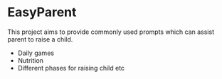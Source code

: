 # EasyParent

This project aims to provide commonly used prompts which can assist parent to raise a child. 
- Daily games
- Nutrition
- Different phases for raising child
  etc

